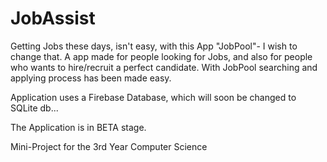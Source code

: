 # JobAssist
Getting Jobs these days, isn't easy, with this App "JobPool"- I wish to change that. A app made for people looking for Jobs, and also for people who wants to hire/recruit a perfect candidate. With JobPool searching and applying process has been made easy.

Application uses a Firebase Database, which will soon be changed to SQLite db...

The Application is in BETA stage.

Mini-Project for the 3rd Year Computer Science


